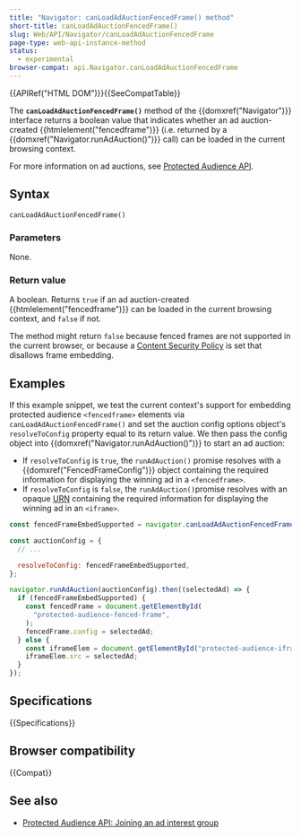 ```yaml
---
title: "Navigator: canLoadAdAuctionFencedFrame() method"
short-title: canLoadAdAuctionFencedFrame()
slug: Web/API/Navigator/canLoadAdAuctionFencedFrame
page-type: web-api-instance-method
status:
  - experimental
browser-compat: api.Navigator.canLoadAdAuctionFencedFrame
---
```


{{APIRef("HTML DOM")}}{{SeeCompatTable}}

The **`canLoadAdAuctionFencedFrame()`** method of the {{domxref("Navigator")}} interface returns a boolean value that indicates whether an ad auction-created {{htmlelement("fencedframe")}} (i.e. returned by a {{domxref("Navigator.runAdAuction()")}} call) can be loaded in the current browsing context.

For more information on ad auctions, see [Protected Audience API](/en-US/docs/Web/API/Protected_Audience_API).

## Syntax

```js-nolint
canLoadAdAuctionFencedFrame()
```

### Parameters

None.

### Return value

A boolean. Returns `true` if an ad auction-created {{htmlelement("fencedframe")}} can be loaded in the current browsing context, and `false` if not.

The method might return `false` because fenced frames are not supported in the current browser, or because a [Content Security Policy](/en-US/docs/Web/HTTP/CSP) is set that disallows frame embedding.

## Examples

If this example snippet, we test the current context's support for embedding protected audience `<fencedframe>` elements via `canLoadAdAuctionFencedFrame()` and set the auction config options object's `resolveToConfig` property equal to its return value. We then pass the config object into {{domxref("Navigator.runAdAuction()")}} to start an ad auction:

- If `resolveToConfig` is `true`, the `runAdAuction()` promise resolves with a {{domxref("FencedFrameConfig")}} object containing the required information for displaying the winning ad in a `<fencedframe>`.
- If `resolveToConfig` is `false`, the `runAdAuction()`promise resolves with an opaque [URN](/en-US/docs/Web/URI#urns) containing the required information for displaying the winning ad in an `<iframe>`.

```js
const fencedFrameEmbedSupported = navigator.canLoadAdAuctionFencedFrame();

const auctionConfig = {
  // ...

  resolveToConfig: fencedFrameEmbedSupported,
};

navigator.runAdAuction(auctionConfig).then((selectedAd) => {
  if (fencedFrameEmbedSupported) {
    const fencedFrame = document.getElementById(
      "protected-audience-fenced-frame",
    );
    fencedFrame.config = selectedAd;
  } else {
    const iframeElem = document.getElementById("protected-audience-iframe");
    iframeElem.src = selectedAd;
  }
});
```

## Specifications

{{Specifications}}

## Browser compatibility

{{Compat}}

## See also

- [Protected Audience API: Joining an ad interest group](/en-US/docs/Web/API/Protected_Audience_API/Join_ad_interest_group)
